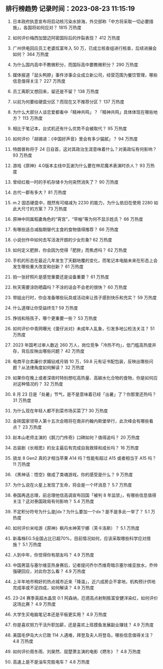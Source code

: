 
## 排行榜趋势 记录时间：2023-08-23 11:15:19
  
  1. 日本政府执意宣布将启动核污染水排海，外交部称「中方将采取一切必要措施」，各国将如何应对？ 1815 万热度
    
  2. 如何评价梅西加盟迈阿密国际后的炸裂表现？ 412 万热度
    
  3. 广州供电回应员工老婆炫富年入 50 万，已成立核查组进行核查，后续进展会如何？ 364 万热度
    
  4. 为什么国内高中不教微积分，而国际高中要教微积分？ 290 万热度
    
  5. 媒体报道「鼠头鸭脖」事件涉事企业成立新公司，经营范围为餐饮管理，哪些信息值得关注？ 227 万热度
    
  6. 员工离职又想回来，留还是不留？ 138 万热度
    
  7. 以前为何要给硬盘分区？而现在又不推荐分区？ 137 万热度
    
  8. 为什么大部分人谈恋爱都看中「精神共鸣」？「精神共鸣」具体体现在哪些地方？ 113 万热度
    
  9. 相比于笔记本，台式机还有什么优势不会被取代？ 95 万热度
    
  10. 如何评价「胡锡进：《中国好声音》里会有多少猫腻」？ 94 万热度
    
  11. 特朗普称将于 24 日自首，这对其政治生涯意味着什么？对美政坛有何影响？ 93 万热度
    
  12. 游戏《原神》4.0版本主线中瓦谢为什么要在林尼魔术表演时杀人？ 93 万热度
    
  13. 曾经红极一时的手机存储卡为何突然消失了？ 90 万热度
    
  14. 古代一郡有多大？ 81 万热度
    
  15. m.2 固态硬盘中，既然有可缩减为 2230 的能力，为什么依旧在使用 2280 如此大尺寸的方案？ 73 万热度
    
  16. 原神中同属稻妻角色的“宵宫”，“早柚”等为何不显示姓氏？ 66 万热度
    
  17. 有哪些适合减脂期替代主食的食物值得推荐？ 66 万热度
    
  18. 小说创作中如何去写活泼开朗的少女形象? 62 万热度
    
  19. 如何定义肥胖，你会因为觉得「肥胖」而焦虑吗？ 62 万热度
    
  20. 手机的形态在最近几年发生了天翻地覆的变化，而笔记本电脑未来在形态上会发生哪些重大改变和创新？ 61 万热度
    
  21. 拍一张好照片是感觉重要还是设备重要？ 61 万热度
    
  22. 秋天需要涂防晒霜吗？不涂的话会不会老的很快？ 60 万热度
    
  23. 带娃出行时，你会准备哪些玩具或活动来让孩子感到快乐和充实？ 59 万热度
    
  24. 什么道理让你受益终生? 59 万热度
    
  25. 挣钱和陪孩子，哪个更重要一些？ 53 万热度
    
  26. 如何评价中青网曝光《蛋仔派对》未成年人乱象，引发多地公检法关注？ 51 万热度
    
  27. 2023 年国考过审人数近 260 万人，岗位竞争「冷热不均」，低门槛高热度并存，背后反映出哪些问题？ 42 万热度
    
  28. 电商平台卖廉价求婚钻戒月销 10 万，59.8 元有证书配包装，反映出哪些问题？从法律角度如何解读？ 32 万热度
    
  29. 如果你在晚上或者深夜时特别想吃高热量、高碳水化合物的食物，你是如何应对这种情况的？ 32 万热度
    
  30. 8 月 23 日是「处暑」节气，是不是意味着已经「出暑」了？你那里还热吗？ 31 万热度
    
  31. 为什么现在年轻人都不到菜市场买菜了? 30 万热度
    
  32. 金砖国家领导人第十五次会晤将在南非约翰内斯堡举行，此次峰会有哪些看点？ 23 万热度
    
  33. 赵本山老师主演的《鹊刀门传奇》口碑如何？值得追吗？ 20 万热度
    
  34. 古装剧《长相思》的女主最后有完成自我救赎和成长吗？ 16 万热度
    
  35. 骁龙 8 Gen2 真的才相当苹果 A14 吗？性能有超过 A15 或者相当于 A15 吗？ 11 万热度
    
  36. 《黑神话：悟空》做成了类魂游戏，你的感受是什么？ 9 万热度
    
  37. 为什么说在火星上发现了生命，将会是一个坏消息？ 5.7 万热度
    
  38. 泰国再选总理，前总理他信高调宣布回国「被判 8 年监禁」，有哪些信息值得关注？这对泰国政局有何影响？ 5.4 万热度
    
  39. 不定积分符号为什么是∫dx？为什么要加一个dx？是不是多此一举了？ 5.1 万热度
    
  40. 如何评价米哈游《原神》枫丹水神芙宁娜（芙卡洛斯）？ 5.1 万热度
    
  41. 新毒株EG.5全国占比已超70%，目前情况如何，应该采取哪些科学应对措施？ 5.1 万热度
    
  42. 人到中年，你觉得你有朋友吗？ 4.9 万热度
    
  43. 中国男篮与塞尔维亚热身赛后，记者提问乔尔杰维奇暗示塞尔维亚放水，乔帅强硬回应，对此你怎么看？ 4.9 万热度
    
  44. 上半年地市稍好的热点城市近来「降温」，近六成房企不拿地，机构预计供地完成率或不足四成，如何解读？ 4.9 万热度
    
  45. 23-24 赛季英超水晶宫 0:1 阿森纳，厄德高点射制胜富安健洋染红，如何评价这场比赛？ 4.9 万热度
    
  46. 大学生买电脑笔记本还是平板更实用？ 4.9 万热度
    
  47. 你是喜欢努力干活升职加薪，还是喜欢上班摸鱼发展副业赚钱？ 4.9 万热度
    
  48. 美国毛伊岛大火已致 114 人遇难，拜登及夫人将登岛，哪些信息值得关注？ 4.8 万热度
    
  49. 如何评价周冬雨、刘昊然、屈楚萧主演的电影《燃冬》？ 4.8 万热度
    
  50. 高速上是不是油车完胜电车？ 4.8 万热度
    